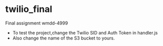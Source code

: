 # twilio_final
Final assignment wmdd-4999

- To test the project,change the Twilio SID and Auth Token in handler.js 
- Also change the name of the S3 bucket to yours.
